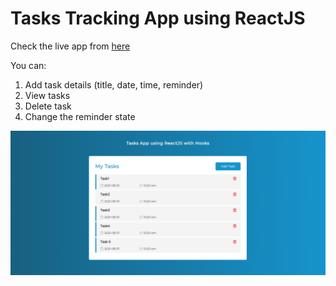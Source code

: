 # Tasks Tracking App using ReactJS

Check the live app from [here](https://annsaid.github.io/tasks-reactjs-app/)

You can:
1. Add task details (title, date, time, reminder)
2. View tasks
3. Delete task
4. Change the reminder state

![TasksAppReact](https://raw.githubusercontent.com/AnnSaid/tasks-reactjs-app/main/AppScreens/screenshot1.PNG)

